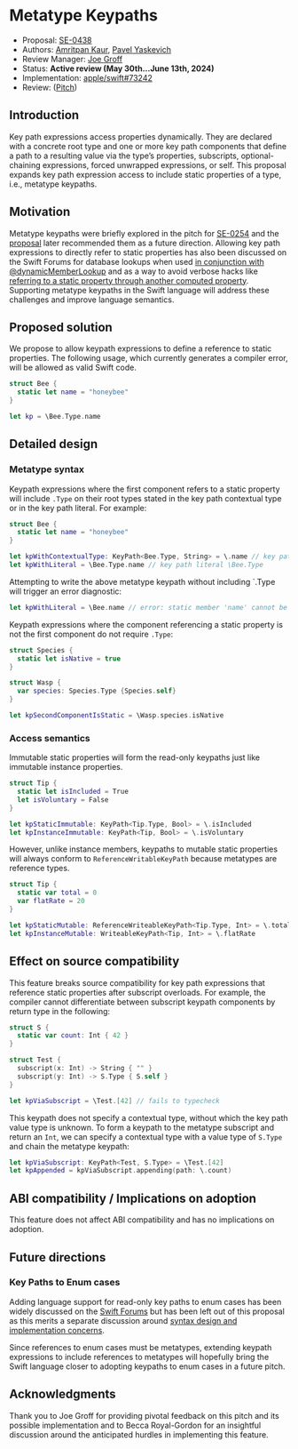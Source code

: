 # Metatype Keypaths

* Proposal: [SE-0438](0438-metatype-keypath.md)
* Authors: [Amritpan Kaur](https://github.com/amritpan), [Pavel Yaskevich](https://github.com/xedin)
* Review Manager: [Joe Groff](https://github.com/jckarter)
* Status: **Active review (May 30th...June 13th, 2024)** 
* Implementation: [apple/swift#73242](https://github.com/apple/swift/pull/73242)
* Review: ([Pitch](https://forums.swift.org/t/pitch-metatype-keypaths/70767))

## Introduction

Key path expressions access properties dynamically. They are declared with a concrete root type and one or more key path components that define a path to a resulting value via the type’s properties, subscripts, optional-chaining expressions, forced unwrapped expressions, or self. This proposal expands key path expression access to include static properties of a type, i.e., metatype keypaths.

## Motivation

Metatype keypaths were briefly explored in the pitch for [SE-0254](https://forums.swift.org/t/pitch-static-and-class-subscripts/21850) and the [proposal](https://github.com/swiftlang/swift-evolution/blob/main/proposals/0254-static-subscripts.md#metatype-key-paths) later recommended them as a future direction. Allowing key path expressions to directly refer to static properties has also been discussed on the Swift Forums for database lookups when used [in conjunction with @dynamicMemberLookup](https://forums.swift.org/t/dynamic-key-path-member-lookup-cannot-refer-to-static-member/30212) and as a way to avoid verbose hacks like [referring to a static property through another computed property](https://forums.swift.org/t/key-path-cannot-refer-to-static-member/28055). Supporting metatype keypaths in the Swift language will address these challenges and improve language semantics.

## Proposed solution

We propose to allow keypath expressions to define a reference to static properties. The following usage, which currently generates a compiler error, will be allowed as valid Swift code.

```swift
struct Bee {
  static let name = "honeybee"
}

let kp = \Bee.Type.name
```

## Detailed design

### Metatype syntax

Keypath expressions where the first component refers to a static property will include `.Type` on their root types stated in the key path contextual type or in the key path literal. For example:

```swift
struct Bee {
  static let name = "honeybee"
}

let kpWithContextualType: KeyPath<Bee.Type, String> = \.name // key path contextual root type of Bee.Type
let kpWithLiteral = \Bee.Type.name // key path literal \Bee.Type
```

Attempting to write the above metatype keypath without including `.Type will trigger an error diagnostic:

```swift
let kpWithLiteral = \Bee.name // error: static member 'name' cannot be used on instance of type 'Bee'
```

Keypath expressions where the component referencing a static property is not the first component do not require `.Type`:
```swift
struct Species {
  static let isNative = true
}

struct Wasp {
  var species: Species.Type {Species.self}
}

let kpSecondComponentIsStatic = \Wasp.species.isNative
```
### Access semantics

Immutable static properties will form the read-only keypaths just like immutable instance properties.
```swift
struct Tip {
  static let isIncluded = True
  let isVoluntary = False
}

let kpStaticImmutable: KeyPath<Tip.Type, Bool> = \.isIncluded 
let kpInstanceImmutable: KeyPath<Tip, Bool> = \.isVoluntary 
```
However, unlike instance members, keypaths to mutable static properties will always conform to `ReferenceWritableKeyPath` because metatypes are reference types.
```swift
struct Tip {
  static var total = 0
  var flatRate = 20
}

let kpStaticMutable: ReferenceWriteableKeyPath<Tip.Type, Int> = \.total 
let kpInstanceMutable: WriteableKeyPath<Tip, Int> = \.flatRate 
```
## Effect on source compatibility

This feature breaks source compatibility for key path expressions that reference static properties after subscript overloads. For example, the compiler cannot differentiate between subscript keypath components by return type in the following:

```swift
struct S {
  static var count: Int { 42 }
}

struct Test {
  subscript(x: Int) -> String { "" }
  subscript(y: Int) -> S.Type { S.self }
}

let kpViaSubscript = \Test.[42] // fails to typecheck
```

This keypath does not specify a contextual type, without which the key path value type is unknown. To form a keypath to the metatype subscript and return an `Int`, we can specify a contextual type with a value type of `S.Type` and chain the metatype keypath: 

```swift
let kpViaSubscript: KeyPath<Test, S.Type> = \Test.[42]
let kpAppended = kpViaSubscript.appending(path: \.count)
```

## ABI compatibility / Implications on adoption

This feature does not affect ABI compatibility and has no implications on adoption.

## Future directions

### Key Paths to Enum cases

Adding language support for read-only key paths to enum cases has been widely discussed on the [Swift Forums](https://forums.swift.org/t/enum-case-key-paths-an-update/68436) but has been left out of this proposal as this merits a separate discussion around [syntax design and implementation concerns](https://forums.swift.org/t/enum-case-keypaths/60899/32).

Since references to enum cases must be metatypes, extending keypath expressions to include references to metatypes will hopefully bring the Swift language closer to adopting keypaths to enum cases in a future pitch.

## Acknowledgments

Thank you to Joe Groff for providing pivotal feedback on this pitch and its possible implementation and to Becca Royal-Gordon for an insightful discussion around the anticipated hurdles in implementing this feature.
